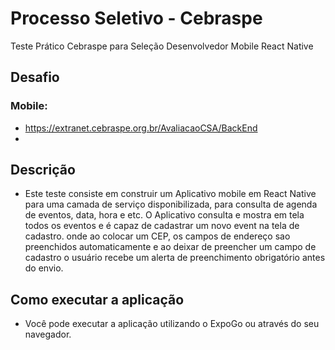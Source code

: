 # Processo Seletivo - Cebraspe
Teste Prático Cebraspe para Seleção Desenvolvedor Mobile React Native

## Desafio 
### Mobile: 
- https://extranet.cebraspe.org.br/AvaliacaoCSA/BackEnd
- 
## Descrição 

- Este teste consiste em construir um Aplicativo mobile em React Native para uma camada de serviço disponibilizada, para consulta de agenda de eventos, data, hora e etc. O Aplicativo consulta e mostra em tela todos os eventos e é capaz de cadastrar um novo event na tela de cadastro. onde ao colocar um CEP, os campos de endereço sao preenchidos automaticamente e ao deixar de preencher um campo de cadastro o usuário recebe um alerta de preenchimento obrigatório antes do envio.


## Como executar a aplicação 

- Você pode executar a aplicação utilizando o ExpoGo ou através do seu navegador.

